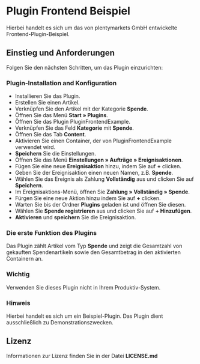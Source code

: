 # Plugin Frontend Beispiel
 
Hierbei handelt es sich um das von plentymarkets GmbH entwickelte Frontend-Plugin-Beispiel.
 
## Einstieg und Anforderungen
 
Folgen Sie den nächsten Schritten, um das Plugin einzurichten:
 
### Plugin-Installation and Konfiguration

- Installieren Sie das Plugin.
- Erstellen Sie einen Artikel.
- Verknüpfen Sie den Artikel mit der Kategorie **Spende**.
- Öffnen Sie das Menü **Start » Plugins**.
- Öffnen Sie das Plugin PluginFrontendExample.
- Verknüpfen Sie das Feld **Kategorie** mit **Spende**.
- Öffnen Sie das Tab **Content**.
- Aktivieren Sie einen Container, der von PluginFrontendExample verwendet wird.
- **Speichern** Sie die Einstellungen.
- Öffnen Sie das Menü **Einstellungen » Aufträge » Ereignisaktionen**.
- Fügen Sie eine neue **Ereignisaktion** hinzu, indem Sie auf **+** clicken.
- Geben Sie der Ereignisaktion einen neuen Namen, z.B. **Spende**.
- Wählen Sie das Ereignis als Zahlung **Vollständig** aus und clicken Sie auf **Speichern**.
- Im Ereignisaktions-Menü, öffnen Sie **Zahlung » Vollständig » Spende**.
- Fürgen Sie eine neue Aktion hinzu indem Sie auf **+** clicken.
- Warten Sie bis der Ordner **Plugins** geladen ist und öffnen Sie diesen.
- Wählen Sie **Spende registrieren** aus und clicken Sie auf **+ Hinzufügen**.
- **Aktivieren** und **speichern** Sie die Ereignisaktion.

### Die erste Funktion des Plugins
 
Das Plugin zählt Artikel vom Typ **Spende** und zeigt die Gesamtzahl von gekauften Spendenartikeln sowie den Gesamtbetrag in den aktivierten Containern an. 
 
### Wichtig
 
<div class="alert alert-warning" role="alert">
    Verwenden Sie dieses Plugin nicht in Ihrem Produktiv-System.
</div>
 
### Hinweis
 
<div class="alert alert-info" role="alert">
    Hierbei handelt es sich um ein Beispiel-Plugin. Das Plugin dient ausschließlich zu Demonstrationszwecken.
</div>
 
## Lizenz
 
Informationen zur Lizenz finden Sie in der Datei **LICENSE.md**
